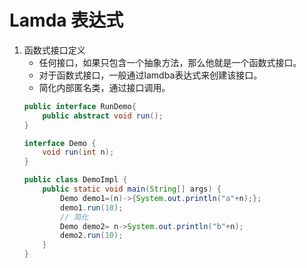 # Lamda 表达式
1. 函数式接口定义
    * 任何接口，如果只包含一个抽象方法，那么他就是一个函数式接口。
    * 对于函数式接口，一般通过lamdba表达式来创建该接口。
    * 简化内部匿名类，通过接口调用。
    ``` java
    public interface RunDemo{
        public abstract void run();
    }
    ```
    ``` java
    interface Demo {
        void run(int n);
    }

    public class DemoImpl {
        public static void main(String[] args) {
            Demo demo1=(n)->{System.out.println("a"+n);};
            demo1.run(10);
            // 简化
            Demo demo2= n->System.out.println("b"+n);
            demo2.run(10);
        }
    }
    ```